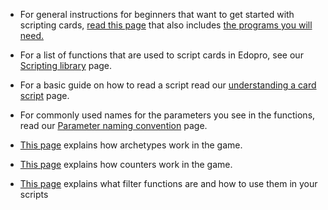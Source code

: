 - For general instructions for beginners that want to get started with scripting cards, [read this page](https://github.com/ProjectIgnis/CardScripts/wiki/Enviroment-Setup-and-required-programs) that also includes [the programs you will need.](https://github.com/ProjectIgnis/CardScripts/wiki/Enviroment-Setup-and-required-programs#programs-to-use)

- For a list of functions that are used to script cards in Edopro, see our [Scripting library](https://github.com/ProjectIgnis/CardScripts/wiki/Scripting-Library) page.

- For a basic guide on how to read a script read our [understanding a card script](https://github.com/ProjectIgnis/CardScripts/wiki/Understanding-a-card-script) page.

- For commonly used names for the parameters you see in the functions, read our [Parameter naming convention](https://github.com/ProjectIgnis/CardScripts/wiki/Parameter-naming-convention) page.

- [This page](https://github.com/ProjectIgnis/CardScripts/wiki/How-archetypes-and-their-values-work) explains how archetypes work in the game.

- [This page](https://github.com/ProjectIgnis/CardScripts/wiki/Counters) explains how counters work in the game.

- [This page](https://github.com/ProjectIgnis/CardScripts/wiki/Filter-Functions) explains what filter functions are and how to use them in your scripts